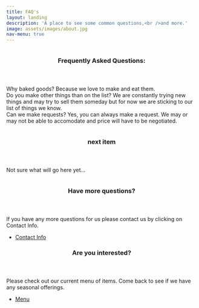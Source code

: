 ```yaml
---
title: FAQ's
layout: landing
description: 'A place to see some common questions,<br />and more.'
image: assets/images/about.jpg
nav-menu: true
---
```




<!-- Two -->
<section id="two" class="spotlights">
	<section>
		<a href="generic.html" class="image">
			<img src="{% link assets/images/pic08.jpg %}" alt="" data-position="center center" />
		</a>
		<div class="content">
			<div class="inner">
				<header class="major">
					<h3>Frequently Asked Questions:</h3>  <!-- header title -->
				</header>
					<p>
					Why baked goods? Because we love to make and eat them. <br />
					Do you make other things than on the list? We are constantly trying new things and may try to sell them someday but for now we are 						sticking to our list of things we know. <br />
					Can we make requests? Yes, you can always make a request. We may or may not be able to accomodate and price will have to be negotiated.
					</p>
				<!--<ul class="actions">
					<li><a href="generic.html" class="button">Learn more</a></li>
				</ul> -->
			</div>
		</div>
	</section>
	<section>
		<a href="generic.html" class="image">
			<img src="{% link assets/images/pic09.jpg %}" alt="" data-position="top center" />
		</a>
		<div class="content">
			<div class="inner">
				<header class="major">
					<h3>next item</h3>  <!-- header title -->
				</header>
				<p>Not sure what will go here yet...</p>
				<!--<ul class="actions">
					<li><a href="generic.html" class="button">Learn more</a></li>
				</ul> -->
			</div>
		</div>
	</section> 
	<section>
		<a href="generic.html" class="image">
			<img src="{% link assets/images/pic10.jpg %}" alt="" data-position="25% 25%" />
		</a>
		<div class="content">
			<div class="inner">
				<header class="major">
					<h3>Have more questions?</h3>  <!-- header title -->
				</header>
				<p>If you have any more questions for us please contact us by clicking on Contact Info. </p>
				<ul class="actions">
					<li><a href="contact.html" class="button">Contact Info</a></li>  <!-- Change href to correct link -->
				</ul>
			</div>
		</div>
	</section>
</section>

<!-- Three -->
<section id="three">
	<div class="inner">
		<header class="major">
			<h3>Are you interested?</h3>
		</header>
		<p>Please check out our current menu of items. Come back to see if we have any seasonal offerings.</p>
		<ul class="actions">
			<li><a href="menu.html" class="button">Menu</a></li> <!-- Change href to correct link -->
		</ul> 
	</div>
</section>
